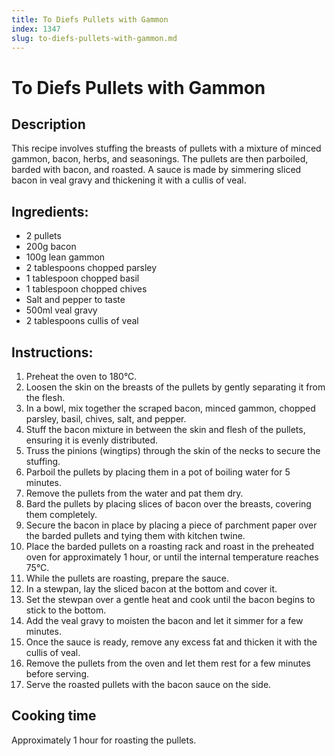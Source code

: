 ```yaml
---
title: To Diefs Pullets with Gammon
index: 1347
slug: to-diefs-pullets-with-gammon.md
---
```


# To Diefs Pullets with Gammon

## Description
This recipe involves stuffing the breasts of pullets with a mixture of minced gammon, bacon, herbs, and seasonings. The pullets are then parboiled, barded with bacon, and roasted. A sauce is made by simmering sliced bacon in veal gravy and thickening it with a cullis of veal.

## Ingredients:
- 2 pullets
- 200g bacon
- 100g lean gammon
- 2 tablespoons chopped parsley
- 1 tablespoon chopped basil
- 1 tablespoon chopped chives
- Salt and pepper to taste
- 500ml veal gravy
- 2 tablespoons cullis of veal

## Instructions:
1. Preheat the oven to 180°C.
2. Loosen the skin on the breasts of the pullets by gently separating it from the flesh.
3. In a bowl, mix together the scraped bacon, minced gammon, chopped parsley, basil, chives, salt, and pepper.
4. Stuff the bacon mixture in between the skin and flesh of the pullets, ensuring it is evenly distributed.
5. Truss the pinions (wingtips) through the skin of the necks to secure the stuffing.
6. Parboil the pullets by placing them in a pot of boiling water for 5 minutes.
7. Remove the pullets from the water and pat them dry.
8. Bard the pullets by placing slices of bacon over the breasts, covering them completely.
9. Secure the bacon in place by placing a piece of parchment paper over the barded pullets and tying them with kitchen twine.
10. Place the barded pullets on a roasting rack and roast in the preheated oven for approximately 1 hour, or until the internal temperature reaches 75°C.
11. While the pullets are roasting, prepare the sauce. 
12. In a stewpan, lay the sliced bacon at the bottom and cover it.
13. Set the stewpan over a gentle heat and cook until the bacon begins to stick to the bottom.
14. Add the veal gravy to moisten the bacon and let it simmer for a few minutes.
15. Once the sauce is ready, remove any excess fat and thicken it with the cullis of veal.
16. Remove the pullets from the oven and let them rest for a few minutes before serving.
17. Serve the roasted pullets with the bacon sauce on the side.

## Cooking time
Approximately 1 hour for roasting the pullets.